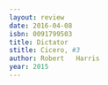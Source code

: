 ```yaml
---
layout: review
date: 2016-04-08
isbn: 0091799503
title: Dictator 
stitle: Cicero, #3
author: Robert   Harris
year: 2015
---
```

